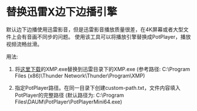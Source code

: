 # 替换迅雷X边下边播引擎

默认边下边播使用迅雷影音，但是迅雷影音播放质量很差，在4K屏幕或者大型文件上会有音画不同步的问题。
使用该工具可以将播放引擎替换成PotPlayer，播放视频流畅丝滑。

用法:
1. 将[这里下载](https://github.com/fondoger/xmp-2-potplayer/releases/tag/v1.0.0)的XMP.exe替换到迅雷目录下的XMP.exe
(参考路径: C:\Program Files (x86)\Thunder Network\Thunder\Program\XMP)

2. 指定PotPlayer路径。在同一目录下创建custom-path.txt，文件内容填入PotPlayer的完整路径
(默认路径为: C:\Program Files\DAUM\PotPlayer\PotPlayerMini64.exe)
